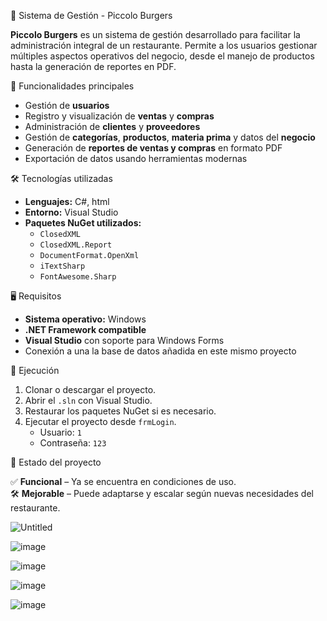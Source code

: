 🍔 Sistema de Gestión - Piccolo Burgers

**Piccolo Burgers** es un sistema de gestión desarrollado para facilitar la administración integral de un restaurante. Permite a los usuarios gestionar múltiples aspectos operativos del negocio, desde el manejo de productos hasta la generación de reportes en PDF.

🧾 Funcionalidades principales

- Gestión de **usuarios**
- Registro y visualización de **ventas** y **compras**
- Administración de **clientes** y **proveedores**
- Gestión de **categorías**, **productos**, **materia prima** y datos del **negocio**
- Generación de **reportes de ventas y compras** en formato PDF
- Exportación de datos usando herramientas modernas

🛠️ Tecnologías utilizadas

- **Lenguajes:** C#, html
- **Entorno:** Visual Studio  
- **Paquetes NuGet utilizados:**
  - `ClosedXML`
  - `ClosedXML.Report`
  - `DocumentFormat.OpenXml`
  - `iTextSharp`
  - `FontAwesome.Sharp`

🖥️ Requisitos

- **Sistema operativo:** Windows  
- **.NET Framework compatible**  
- **Visual Studio** con soporte para Windows Forms  
- Conexión a una la base de datos añadida en este mismo proyecto

🚀 Ejecución

1. Clonar o descargar el proyecto.
2. Abrir el `.sln` con Visual Studio.
3. Restaurar los paquetes NuGet si es necesario.
4. Ejecutar el proyecto desde `frmLogin`.
   - Usuario: `1`
   - Contraseña: `123`

🔧 Estado del proyecto

✅ **Funcional** – Ya se encuentra en condiciones de uso.  
🛠️ **Mejorable** – Puede adaptarse y escalar según nuevas necesidades del restaurante.

![Untitled](https://github.com/user-attachments/assets/630d51cc-0ac6-45ec-81ef-fbf896309026)

![image](https://github.com/user-attachments/assets/4e52122c-100b-4107-a8e9-d4d50b67f099)

![image](https://github.com/user-attachments/assets/fb90a695-b035-4d60-bbc5-5bf65bb4002b)

![image](https://github.com/user-attachments/assets/d661721f-2913-425e-bfa1-a289a97bba1e)

![image](https://github.com/user-attachments/assets/cf867fca-d2f4-4f9a-9be0-8eec73ebc79b)
